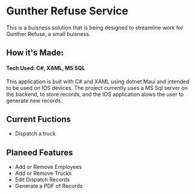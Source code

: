 # Gunther Refuse Service
This is a buisness solution that is being designed to streamline work for Gunther Refuse, a small buisness.

## How it's Made:
#### Tech Used: C#, XAML, MS SQL
This application is buit with C# and XAML using dotnet Maui and intended to be used on IOS devices. The project currently uses a MS Sql server on the backend,
to store records, and the IOS application alows the user to generate new records.

## Current Fuctions
* Dispatch a truck

## Planeed Features
* Add or Remove Employees
* Add or Remove Trucks
* Edit Dispatch Records
* Generate a PDF of Records
  
